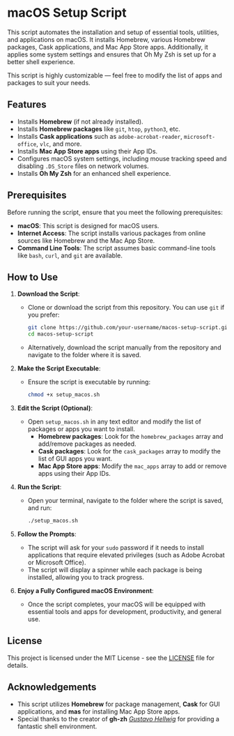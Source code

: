 # macOS Setup Script
This script automates the installation and setup of essential tools, utilities, and applications on macOS. It installs Homebrew, various Homebrew packages, Cask applications, and Mac App Store apps. Additionally, it applies some system settings and ensures that Oh My Zsh is set up for a better shell experience.

This script is highly customizable — feel free to modify the list of apps and packages to suit your needs.

## Features
-   Installs  **Homebrew**  (if not already installed).
-   Installs  **Homebrew packages**  like  `git`,  `htop`,  `python3`, etc.
-   Installs  **Cask applications**  such as  `adobe-acrobat-reader`,  `microsoft-office`,  `vlc`, and more.
-   Installs  **Mac App Store apps**  using their App IDs.
-   Configures macOS system settings, including mouse tracking speed and disabling  `.DS_Store`  files on network volumes.
-   Installs  **Oh My Zsh**  for an enhanced shell experience.

## Prerequisites

Before running the script, ensure that you meet the following prerequisites:

-   **macOS**: This script is designed for macOS users.
-   **Internet Access**: The script installs various packages from online sources like Homebrew and the Mac App Store.
-   **Command Line Tools**: The script assumes basic command-line tools like  `bash`,  `curl`, and  `git`  are available.

## How to Use

1.  **Download the Script**:
    
	- Clone or download the script from this repository. You can use  `git`  if you prefer:
		```bash
		git clone https://github.com/your-username/macos-setup-script.git
		cd macos-setup-script
		```     
	- Alternatively, download the script manually from the repository and navigate to the folder where it is saved.

2. **Make the Script Executable**:
	-   Ensure the script is executable by running:
		```bash
		chmod +x setup_macos.sh
		```

3.   **Edit the Script (Optional)**:   
	    -   Open  `setup_macos.sh`  in any text editor and modify the list of packages or apps you want to install.
	        -   **Homebrew packages**: Look for the  `homebrew_packages`  array and add/remove packages as needed.
	        -   **Cask packages**: Look for the  `cask_packages`  array to modify the list of GUI apps you want.
	        -   **Mac App Store apps**: Modify the  `mac_apps`  array to add or remove apps using their App IDs.
	
4.  **Run the Script**:
	- Open your terminal, navigate to the folder where the script is saved, and run:
		```bash
		./setup_macos.sh
		```

5.  **Follow the Prompts**: 
    -   The script will ask for your  `sudo`  password if it needs to install applications that require elevated privileges (such as Adobe Acrobat or Microsoft Office).
    -   The script will display a spinner while each package is being installed, allowing you to track progress.

 6.  **Enjoy a Fully Configured macOS Environment**:
	    - Once the script completes, your macOS will be equipped with essential tools and apps for development, productivity, and general use.


## License
This project is licensed under the MIT License - see the [LICENSE](https://www.mit.edu/~amini/LICENSE.md) file for details.

## Acknowledgements
- This script utilizes  **Homebrew**  for package management,  **Cask**  for GUI applications, and  **mas**  for installing Mac App Store apps.
- Special thanks to the creator of  **gh-zh** *[Gustavo Hellwig](https://github.com/gustavohellwig)*  for providing a fantastic shell environment.
